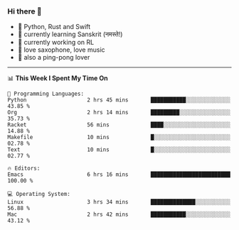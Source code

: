 ### Hi there 👋

- 📙 Python, Rust and Swift
- 🌱 currently learning Sanskrit (नमस्ते!)
- 🔭 currently working on RL
- 🎷 love saxophone, love music
- 🏓 also a ping-pong lover

<!--
**ZiqinGong/ZiqinGong** is a ✨ _special_ ✨ repository because its `README.md` (this file) appears on your GitHub profile.

Here are some ideas to get you started:

- 🔭 I’m currently working on ...
- 🌱 I’m currently learning ...
- 👯 I’m looking to collaborate on ...
- 🤔 I’m looking for help with ...
- 💬 Ask me about ...
- 📫 gongzq0301@sjtu.edu.cn
- 😄 Pronouns: ...
- ⚡ Fun fact: ...
-->

---

<!--START_SECTION:waka-->
📊 **This Week I Spent My Time On** 

```text
💬 Programming Languages: 
Python                   2 hrs 45 mins       ███████████░░░░░░░░░░░░░░   43.85 % 
Org                      2 hrs 14 mins       █████████░░░░░░░░░░░░░░░░   35.73 % 
Racket                   56 mins             ████░░░░░░░░░░░░░░░░░░░░░   14.88 % 
Makefile                 10 mins             █░░░░░░░░░░░░░░░░░░░░░░░░   02.78 % 
Text                     10 mins             █░░░░░░░░░░░░░░░░░░░░░░░░   02.77 % 

🔥 Editors: 
Emacs                    6 hrs 16 mins       █████████████████████████   100.00 % 

💻 Operating System: 
Linux                    3 hrs 34 mins       ██████████████░░░░░░░░░░░   56.88 % 
Mac                      2 hrs 42 mins       ███████████░░░░░░░░░░░░░░   43.12 % 
```


<!--END_SECTION:waka-->
